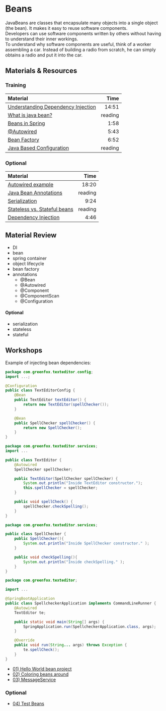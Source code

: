 # Beans

JavaBeans are classes that encapsulate many objects into a single object (the bean). It makes it easy to reuse software components.</br>
Developers can use software components written by others without having to understand their inner workings.</br>
To understand why software components are useful, think of a worker assembling a car. Instead of building a radio from scratch, he can simply obtains a radio and put it into the car.

## Materials & Resources

### Training

| Material | Time |
|:-------- |-----:|
|[Understanding Dependency Injection](https://www.youtube.com/watch?v=GB8k2-Egfv0)|14:51|
|[What is java bean?](https://www.javatpoint.com/java-bean)|reading|
|[Beans in Spring](https://www.youtube.com/watch?v=P0m1dW0LJeE&t)|1:58|
|[@Autowired](https://www.youtube.com/watch?v=HFt_q0wYYLU&t)|5:43|
|[Bean Factory](https://www.youtube.com/watch?v=xlWwMSu5I70)|6:52|
|[Java Based Configuration](https://www.tutorialspoint.com/spring/spring_java_based_configuration.htm)|reading|


### Optional
| Material | Time |
|:-------- |-----:|
|[Autowired example](https://www.youtube.com/watch?v=xTGkWSZkyNg)|18:20|
|[Java Bean Annotations](http://docs.spring.io/spring-javaconfig/docs/1.0.0.M4/reference/html/ch02s02.html)|reading|
|[Serialization](https://www.youtube.com/watch?v=6MisF1sxBTo)|9:24|
|[Stateless vs. Stateful beans](http://www.java-samples.com/showtutorial.php?tutorialid=841)|reading|
|[Dependency Injection](https://www.youtube.com/watch?v=IKD2-MAkXyQ)|4:46|

## Material Review
- DI
- bean
- spring container
- object lifecycle
- bean factory
- annotations
  - @Bean
  - @Autowired
  - @Component
  - @ComponentScan
  - @Configuration


#### Optional
- serialization
- stateless
- stateful

## Workshops

Example of injecting bean dependencies:

```java
package com.greenfox.texteditor.config;
import ...;

@Configuration
public class TextEditorConfig {
    @Bean
    public TextEditor textEditor() {
        return new TextEditor(spellChecker());
    }

    @Bean
    public SpellChecker spellChecker() {
        return new SpellChecker();
    }
}
```
```java
package com.greenfox.texteditor.services;
import ...

public class TextEditor {
    @Autowired
    SpellChecker spellChecker;

    public TextEditor(SpellChecker spellChecker) {
        System.out.println("Inside TextEditor constructor.");
        this.spellChecker = spellChecker;
    }

    public void spellCheck() {
        spellChecker.checkSpelling();
    }
}
```
```java
package com.greenfox.texteditor.services;

public class SpellChecker {
    public SpellChecker(){
        System.out.println("Inside SpellChecker constructor." );
    }

    public void checkSpelling(){
        System.out.println("Inside checkSpelling." );
    }
}
```
```java
package com.greenfox.texteditor;

import ...

@SpringBootApplication
public class SpellcheckerApplication implements CommandLineRunner {
	@Autowired
	TextEditor te;

	public static void main(String[] args) {
		SpringApplication.run(SpellcheckerApplication.class, args);
	}

	@Override
	public void run(String... args) throws Exception {
		te.spellCheck();
	}
}
```

- [01) Hello World bean project](helloworld/java.md)
- [02) Coloring beans around](coloring/java.md)
- [03) MessageService](messageservice/java.md)

### Optional

- [04) Test Beans](test/java.md)
